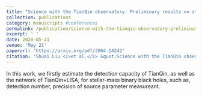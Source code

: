 ```yaml
---
title: "Science with the TianQin observatory: Preliminary results on stellar-mass binary black holes"
collection: publications
category: manuscripts #conferences
permalink: /publication/science-with-the-tianqin-observatory-preliminary-results-on-stellar-mass-binary-black-holes
excerpt: ' '
date: 2020-05-21
venue: 'May 21'
paperurl: 'https://arxiv.org/pdf/2004.14242'
citation: 'Shuai Liu <i>et al.</i> &quot;Science with the TianQin observatory: Preliminary results on stellar-mass binary black holes&quot; <i>Phys.Rev.D</i> 101 (2020) 10, 103027'
---
```


In this work, we firstly estimate the detection capacity of TianQin, as well as the network of TianQin+LISA, for stellar-mass binary black holes, such as, detection number, precision of source parameter measureant.
